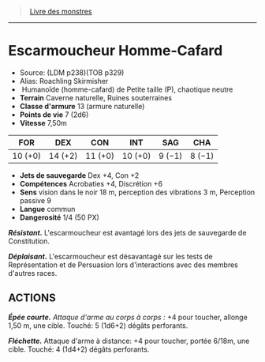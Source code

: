 ﻿> [Livre des monstres](tome_of_beasts.md)

---

# Escarmoucheur Homme-Cafard

- Source: (LDM p238)(TOB p329)
- Alias: Roachling Skirmisher
-  Humanoïde (homme-cafard) de Petite taille (P), chaotique neutre
- **Terrain** Caverne naturelle, Ruines souterraines
- **Classe d'armure** 13 (armure naturelle)
- **Points de vie** 7 (2d6)
- **Vitesse** 7,50m

|FOR|DEX|CON|INT|SAG|CHA|
|---|---|---|---|---|---|
|10 (+0)|14 (+2)|11 (+0)|10 (+0)|9 (−1)|8 (−1)|

- **Jets de sauvegarde** Dex +4, Con +2
- **Compétences** Acrobaties +4, Discrétion +6
- **Sens** vision dans le noir 18 m, perception des vibrations 3 m, Perception passive 9
- **Langue** commun
- **Dangerosité** 1/4 (50 PX)

**_Résistant._** L'escarmoucheur est avantagé lors des jets de sauvegarde de Constitution.

**_Déplaisant._** L'escarmoucheur est désavantagé sur les tests de Représentation et de Persuasion lors d'interactions avec des membres d'autres races.

## ACTIONS

**_Épée courte._** _Attaque d'arme au corps à corps :_ +4 pour toucher, allonge 1,50 m, une cible. Touché: 5 (1d6+2) dégâts perforants.

**_Fléchette._** Attaque d'arme à distance: +4 pour toucher, portée 6/18m, une cible. Touché: 4 (1d4+2) dégâts perforants.

